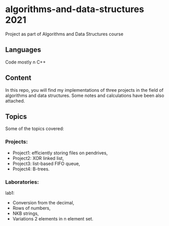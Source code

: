 # algorithms-and-data-structures  2021
Project as part of Algorithms and Data Structures course 

## Languages

Code mostly n C++

## Content

In this repo, you will find my implementations of three projects in the field of algorithms and data structures.
Some notes and calculations have been also attached.

## Topics

Some of the topics covered:

### Projects:

- Project1: efficiently storing files on pendrives,
- Project2: XOR linked list,
- Project3: list-based FIFO queue,
- Project4: B-trees.

### Laboratories:

lab1:

- Conversion from the decimal,
- Rows of numbers,
- NKB strings,
- Variations 2 elements in n element set.
